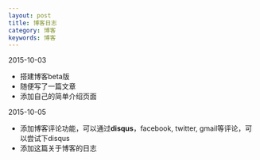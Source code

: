 ```yaml
---
layout: post
title: 博客日志
category: 博客
keywords: 博客
---
```


2015-10-03

 - 搭建博客beta版
 - 随便写了一篇文章
 - 添加自己的简单介绍页面

2015-10-05
 
 - 添加博客评论功能，可以通过**disqus**，facebook, twitter, gmail等评论，可以尝试下disqus
 - 添加这篇关于博客的日志
